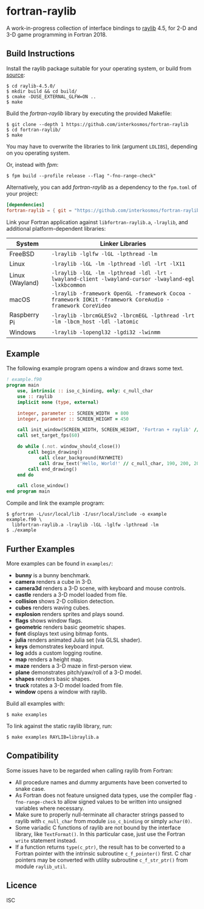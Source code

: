 # fortran-raylib

A work-in-progress collection of interface bindings to
[raylib](https://www.raylib.com/) 4.5, for 2-D and 3-D game programming in
Fortran 2018.

## Build Instructions

Install the raylib package suitable for your operating system, or build from
[source](https://github.com/raysan5/raylib/releases/tag/4.5.0):

```
$ cd raylib-4.5.0/
$ mkdir build && cd build/
$ cmake -DUSE_EXTERNAL_GLFW=ON ..
$ make
```

Build the *fortran-raylib* library by executing the provided Makefile:

```
$ git clone --depth 1 https://github.com/interkosmos/fortran-raylib
$ cd fortran-raylib/
$ make
```

You may have to overwrite the libraries to link (argument `LDLIBS`), depending
on you operating system.

Or, instead with *fpm*:

```
$ fpm build --profile release --flag "-fno-range-check"
```

Alternatively, you can add *fortran-raylib* as a dependency to the `fpm.toml` of
your project:

```toml
[dependencies]
fortran-raylib = { git = "https://github.com/interkosmos/fortran-raylib.git" }
```

Link your Fortran application against `libfortran-raylib.a`, `-lraylib`, and
additional platform-dependent libraries:

| System          | Linker Libraries                                                                                         |
|-----------------|----------------------------------------------------------------------------------------------------------|
| FreeBSD         | `-lraylib -lglfw -lGL -lpthread -lm`                                                                     |
| Linux           | `-lraylib -lGL -lm -lpthread -ldl -lrt -lX11`                                                            |
| Linux (Wayland) | `-lraylib -lGL -lm -lpthread -ldl -lrt -lwayland-client -lwayland-cursor -lwayland-egl -lxkbcommon`      |
| macOS           | `-lraylib -framework OpenGL -framework Cocoa -framework IOKit -framework CoreAudio -framework CoreVideo` |
| Raspberry Pi    | `-lraylib -lbrcmGLESv2 -lbrcmEGL -lpthread -lrt -lm -lbcm_host -ldl -latomic`                            |
| Windows         | `-lraylib -lopengl32 -lgdi32 -lwinmm`                                                                    |

## Example

The following example program opens a window and draws some text.

```fortran
! example.f90
program main
    use, intrinsic :: iso_c_binding, only: c_null_char
    use :: raylib
    implicit none (type, external)

    integer, parameter :: SCREEN_WIDTH  = 800
    integer, parameter :: SCREEN_HEIGHT = 450

    call init_window(SCREEN_WIDTH, SCREEN_HEIGHT, 'Fortran + raylib' // c_null_char)
    call set_target_fps(60)

    do while (.not. window_should_close())
        call begin_drawing()
            call clear_background(RAYWHITE)
            call draw_text('Hello, World!' // c_null_char, 190, 200, 20, LIGHTGRAY)
        call end_drawing()
    end do

    call close_window()
end program main
```

Compile and link the example program:

```
$ gfortran -L/usr/local/lib -I/usr/local/include -o example example.f90 \
  libfortran-raylib.a -lraylib -lGL -lglfw -lpthread -lm
$ ./example
```

## Further Examples

More examples can be found in `examples/`:

* **bunny** is a bunny benchmark.
* **camera** renders a cube in 3-D.
* **camera3d** renders a 3-D scene, with keyboard and mouse controls.
* **castle** renders a 3-D model loaded from file.
* **collision** shows 2-D collision detection.
* **cubes** renders waving cubes.
* **explosion** renders sprites and plays sound.
* **flags** shows window flags.
* **geometric** renders basic geometric shapes.
* **font** displays text using bitmap fonts.
* **julia** renders animated Julia set (via GLSL shader).
* **keys** demonstrates keyboard input.
* **log** adds a custom logging routine.
* **map** renders a height map.
* **maze** renders a 3-D maze in first-person view.
* **plane** demonstrates pitch/yaw/roll of a 3-D model.
* **shapes** renders basic shapes.
* **truck** rotates a 3-D model loaded from file.
* **window** opens a window with raylib.

Build all examples with:

```
$ make examples
```

To link against the static raylib library, run:

```
$ make examples RAYLIB=libraylib.a
```

## Compatibility

Some issues have to be regarded when calling raylib from Fortran:

* All procedure names and dummy arguments have been converted to snake case.
* As Fortran does not feature unsigned data types, use the compiler flag
  `-fno-range-check` to allow signed values to be written into unsigned
  variables where necessary.
* Make sure to properly null-terminate all character strings passed to raylib
  with `c_null_char` from module `iso_c_binding` or simply `achar(0)`.
* Some variadic C functions of raylib are not bound by the interface library,
  like `TextFormat()`. In this particular case, just use the Fortran `write`
  statement instead.
* If a function returns `type(c_ptr)`, the result has to be converted to a
  Fortran pointer with the intrinsic subroutine `c_f_pointer()` first. C char
  pointers may be converted with utility subroutine `c_f_str_ptr()` from module
  `raylib_util`.

## Licence

ISC
